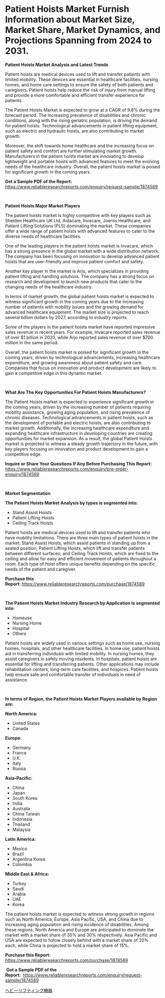 <p><h1>Patient Hoists Market Furnish Information about Market Size, Market Share, Market Dynamics, and Projections Spanning from 2024 to 2031.</h1></p><p><strong>Patient Hoists Market Analysis and Latest Trends</strong></p>
<p><p>Patient hoists are medical devices used to lift and transfer patients with limited mobility. These devices are essential in healthcare facilities, nursing homes, and home care settings to ensure the safety of both patients and caregivers. Patient hoists help reduce the risk of injury from manual lifting and provide a more comfortable and efficient transfer experience for patients.</p><p>The Patient Hoists Market is expected to grow at a CAGR of 9.8% during the forecast period. The increasing prevalence of disabilities and chronic conditions, along with the rising geriatric population, is driving the demand for patient hoists. Technological advancements in patient lifting equipment, such as electric and hydraulic hoists, are also contributing to market growth.</p><p>Moreover, the shift towards home healthcare and the increasing focus on patient safety and comfort are further stimulating market growth. Manufacturers in the patient hoists market are innovating to develop lightweight and portable hoists with advanced features to meet the evolving needs of the healthcare industry. Overall, the patient hoists market is poised for significant growth in the coming years.</p></p>
<p><strong>Get a Sample PDF of the Report:&nbsp;</strong> <a href="https://www.reliableresearchreports.com/enquiry/request-sample/1874589">https://www.reliableresearchreports.com/enquiry/request-sample/1874589</a></p>
<p>&nbsp;</p>
<p><strong>Patient Hoists Major Market Players</strong></p>
<p><p>The patient hoists market is highly competitive with key players such as Shelden Healthcare UK Ltd, Aidacare, Invacare, Joerns Healthcare, and Patient Lifting Solutions (PLS) dominating the market. These companies offer a wide range of patient hoists with advanced features to cater to the diverse needs of healthcare facilities.</p><p>One of the leading players in the patient hoists market is Invacare, which has a strong presence in the global market with a wide distribution network. The company has been focusing on innovation to develop advanced patient hoists that are user-friendly and improve patient comfort and safety.</p><p>Another key player in the market is Arjo, which specializes in providing patient lifting and handling solutions. The company has a strong focus on research and development to launch new products that cater to the changing needs of the healthcare industry.</p><p>In terms of market growth, the global patient hoists market is expected to witness significant growth in the coming years due to the increasing number of patients with mobility issues and the growing demand for advanced healthcare equipment. The market size is projected to reach several billion dollars by 2027, according to industry reports.</p><p>Some of the players in the patient hoists market have reported impressive sales revenue in recent years. For example, Invacare reported sales revenue of over $1 billion in 2020, while Arjo reported sales revenue of over $700 million in the same period.</p><p>Overall, the patient hoists market is poised for significant growth in the coming years, driven by technological advancements, increasing healthcare expenditure, and growing awareness about patient safety and care. Companies that focus on innovation and product development are likely to gain a competitive edge in this dynamic market.</p></p>
<p>&nbsp;</p>
<p><strong>What Are The Key Opportunities For Patient Hoists Manufacturers?</strong></p>
<p><p>The Patient Hoists market is expected to experience significant growth in the coming years, driven by the increasing number of patients requiring mobility assistance, growing aging population, and rising prevalence of chronic diseases. Technological advancements in patient hoists, such as the development of portable and electric hoists, are also contributing to market growth. Additionally, the increasing healthcare expenditure and expanding healthcare infrastructure in developing countries are creating opportunities for market expansion. As a result, the global Patient Hoists market is projected to witness a steady growth trajectory in the future, with key players focusing on innovation and product development to gain a competitive edge.</p></p>
<p><strong>Inquire or Share Your Questions If Any Before Purchasing This Report:</strong> <a href="https://www.reliableresearchreports.com/enquiry/pre-order-enquiry/1874589">https://www.reliableresearchreports.com/enquiry/pre-order-enquiry/1874589</a></p>
<p>&nbsp;</p>
<p><strong>Market Segmentation</strong></p>
<p><strong>The Patient Hoists Market Analysis by types is segmented into:</strong></p>
<p><ul><li>Stand Assist Hoists</li><li>Patient Lifting Hoists</li><li>Ceiling Track Hoists</li></ul></p>
<p><p>Patient hoists are medical devices used to lift and transfer patients who have mobility limitations. There are three main types of patient hoists in the market: Stand Assist Hoists, which assist patients in standing up from a seated position; Patient Lifting Hoists, which lift and transfer patients between different surfaces; and Ceiling Track Hoists, which are fixed to the ceiling and allow for easy and efficient movement of patients throughout a room. Each type of hoist offers unique benefits depending on the specific needs of the patient and caregiver.</p></p>
<p><strong>Purchase this Report:&nbsp;</strong><a href="https://www.reliableresearchreports.com/purchase/1874589">https://www.reliableresearchreports.com/purchase/1874589</a></p>
<p>&nbsp;</p>
<p><strong>The Patient Hoists Market Industry Research by Application is segmented into:</strong></p>
<p><ul><li>Homeuse</li><li>Nursing Home</li><li>Hospital</li><li>Others</li></ul></p>
<p><p>Patient hoists are widely used in various settings such as home use, nursing homes, hospitals, and other healthcare facilities. In home use, patient hoists aid in transferring individuals with limited mobility. In nursing homes, they assist caregivers in safely moving residents. In hospitals, patient hoists are essential for lifting and transferring patients. Other applications may include rehabilitation centers, long-term care facilities, and hospices. Patient hoists help ensure safe and comfortable transfer of individuals in need of assistance.</p></p>
<p>&nbsp;</p>
<p><strong>In terms of Region, the Patient Hoists Market Players available by Region are:</strong></p>
<p>
    <p> <strong> North America: </strong>
        <ul>
            <li>United States</li>
            <li>Canada</li>
        </ul>
        </p> 
    <p> <strong> Europe: </strong>
        <ul>
            <li>Germany</li>
            <li>France</li>
            <li>U.K.</li>
            <li>Italy</li>
            <li>Russia</li>
        </ul>
        </p> 
    <p> <strong> Asia-Pacific: </strong>
        <ul>
            <li>China</li>
            <li>Japan</li>
            <li>South Korea</li>
            <li>India</li>
            <li>Australia</li>
            <li>China Taiwan</li>
            <li>Indonesia</li>
            <li>Thailand</li>
            <li>Malaysia</li>
        </ul>
        </p> 
    <p> <strong> Latin America: </strong>
        <ul>
            <li>Mexico</li>
            <li>Brazil</li>
            <li>Argentina Korea</li>
            <li>Colombia</li>
        </ul>
        </p> 
    <p> <strong> Middle East & Africa: </strong>
        <ul>
            <li>Turkey</li>
            <li>Saudi</li>
            <li>Arabia</li>
            <li>UAE</li>
            <li>Korea</li>
        </ul>
    </p>
    </p>
<p><p>The patient hoists market is expected to witness strong growth in regions such as North America, Europe, Asia Pacific, USA, and China due to increasing aging population and rising incidence of disabilities. Among these regions, North America and Europe are anticipated to dominate the market with a market share of 35% and 30% respectively. Asia Pacific and USA are expected to follow closely behind with a market share of 20% each, while China is projected to hold a market share of 15%.</p></p>
<p><strong>Purchase this Report: </strong><a href="https://www.reliableresearchreports.com/purchase/1874589">https://www.reliableresearchreports.com/purchase/1874589</a></p>
<p>&nbsp;<strong>Get a Sample PDF of the Report:&nbsp;&nbsp;</strong><a href="https://www.reliableresearchreports.com/enquiry/request-sample/1874589">https://www.reliableresearchreports.com/enquiry/request-sample/1874589</a></p>
<p><strong></strong></p>
<p><p><a href="https://github.com/SarahFahey88/Market-Research-Report-List-1/blob/main/68833856229.md">ヘビーリフティング機器</a></p></p>